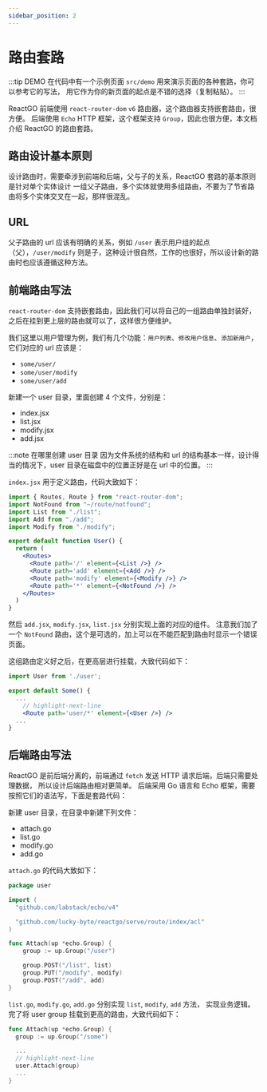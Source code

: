 ```yaml
---
sidebar_position: 2
---
```


# 路由套路

:::tip DEMO
在代码中有一个示例页面 `src/demo` 用来演示页面的各种套路，你可以参考它的写法，
用它作为你的新页面的起点是不错的选择（复制粘贴）。
:::

ReactGO 前端使用 `react-router-dom` `v6` 路由器，这个路由器支持嵌套路由，很方便。
后端使用 `Echo` HTTP 框架，这个框架支持 `Group`，因此也很方便，本文档介绍 ReactGO
的路由套路。

## 路由设计基本原则

设计路由时，需要牵涉到前端和后端，父与子的关系，ReactGO 套路的基本原则是针对单个实体设计
一组父子路由，多个实体就使用多组路由，不要为了节省路由将多个实体交叉在一起，那样很混乱。

## URL

父子路由的 url 应该有明确的关系，例如 `/user` 表示用户组的起点（父），`/user/modify`
则是子，这种设计很自然，工作的也很好，所以设计新的路由时也应该遵循这种方法。

## 前端路由写法

`react-router-dom` 支持嵌套路由，因此我们可以将自己的一组路由单独封装好，
之后在挂到更上层的路由就可以了，这样很方便维护。

我们这里以用户管理为例，我们有几个功能：`用户列表`、`修改用户信息`、`添加新用户`，
它们对应的 url 应该是：

* `some/user/`
* `some/user/modify`
* `some/user/add`

新建一个 user 目录，里面创建 4 个文件，分别是：

* index.jsx
* list.jsx
* modify.jsx
* add.jsx

:::note 在哪里创建 user 目录
因为文件系统的结构和 url 的结构基本一样，设计得当的情况下，user 目录在磁盘中的位置正好是在
url 中的位置。
:::

`index.jsx` 用于定义路由，代码大致如下：

```jsx
import { Routes, Route } from "react-router-dom";
import NotFound from "~/route/notfound";
import List from "./list";
import Add from "./add";
import Modify from "./modify";

export default function User() {
  return (
    <Routes>
      <Route path='/' element={<List />} />
      <Route path='add' element={<Add />} />
      <Route path='modify' element={<Modify />} />
      <Route path='*' element={<NotFound />} />
    </Routes>
  )
}
```

然后 `add.jsx`, `modify.jsx`, `list.jsx` 分别实现上面的对应的组件。
注意我们加了一个 `NotFound` 路由，这个是可选的，加上可以在不能匹配到路由时显示一个错误页面。

这组路由定义好之后，在更高层进行挂载，大致代码如下：

```jsx
import User from './user';

export default Some() {
  ...
    // highlight-next-line
    <Route path='user/*' element={<User />} />
  ...
}
```

## 后端路由写法

ReactGO 是前后端分离的，前端通过 `fetch` 发送 HTTP 请求后端，后端只需要处理数据，
所以设计后端路由相对更简单。
后端采用 Go 语言和 Echo 框架，需要按照它们的语法写，下面是套路代码：

新建 user 目录，在目录中新建下列文件：

* attach.go
* list.go
* modify.go
* add.go

`attach.go` 的代码大致如下：

```go
package user

import (
  "github.com/labstack/echo/v4"

  "github.com/lucky-byte/reactgo/serve/route/index/acl"
)

func Attach(up *echo.Group) {
	group := up.Group("/user")

	group.POST("/list", list)
	group.PUT("/modify", modify)
	group.POST("/add", add)
}
```

`list.go`, `modify.go`, `add.go` 分别实现 `list`, `modify`, `add` 方法，
实现业务逻辑。完了将 user group 挂载到更高的路由，大致代码如下：


```go
func Attach(up *echo.Group) {
  group := up.Group("/some")

  ...
  // highlight-next-line
  user.Attach(group)
  ...
}
```
